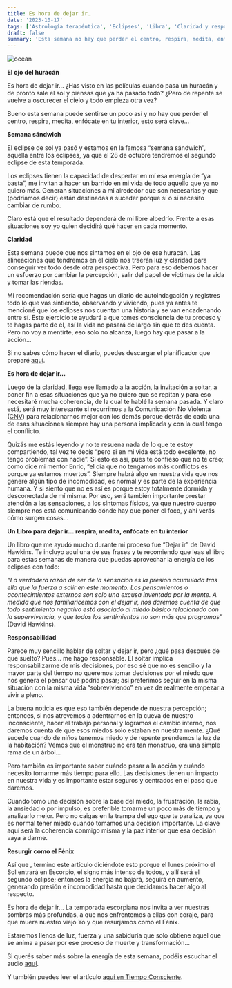 ```yaml
---
title: Es hora de dejar ir…
date: '2023-10-17'
tags: ['Astrología terapéutica', 'Eclipses', 'Libra', 'Claridad y responsabilidad']
draft: false
summary: 'Esta semana no hay que perder el centro, respira, medita, enfócate en tu interior, esto será clave.'
---
```



<Image alt="ocean" src="/static/images/Blog/Tiempo-consciente/dejar.JPG" width={500} height={550} />



**El ojo del huracán**

Es hora de dejar ir… ¿Has visto en las películas cuando pasa un huracán y de pronto sale el sol y piensas que ya ha pasado todo? ¿Pero de repente se vuelve a oscurecer el cielo y todo empieza otra vez?

Bueno esta semana puede sentirse un poco así y no hay que perder el centro, respira, medita, enfócate en tu interior, esto será clave…

**Semana sándwich**

El eclipse de sol ya pasó y estamos en la famosa “semana sándwich”, aquella entre los eclipses, ya que el 28 de octubre tendremos el segundo eclipse de esta temporada.

Los eclipses tienen la capacidad de despertar en mí esa energía de “ya basta”, me invitan a hacer un barrido en mi vida de todo aquello que ya no quiero más. Generan situaciones a mi alrededor que son necesarias y que (podríamos decir) están destinadas a suceder porque sí o sí necesito cambiar de rumbo.

Claro está que el resultado dependerá de mi libre albedrío. Frente a esas situaciones soy yo quien decidirá qué hacer en cada momento.

**Claridad**

Esta semana puede que nos sintamos en el ojo de ese huracán. Las alineaciones que tendremos en el cielo nos traerán luz y claridad para conseguir ver todo desde otra perspectiva. Pero para eso debemos hacer un esfuerzo por cambiar la percepción, salir del papel de víctimas de la vida y tomar las riendas.

Mi recomendación sería que hagas un diario de autoindagación y registres todo lo que vas sintiendo, observando y viviendo, pues ya antes te mencioné que los eclipses nos cuentan una historia y se van encadenando entre sí. Este ejercicio te ayudará a que tomes consciencia de tu proceso y te hagas parte de él, así la vida no pasará de largo sin que te des cuenta. Pero no voy a mentirte, eso solo no alcanza, luego hay que pasar a la acción…

Si no sabes cómo hacer el diario, puedes descargar el planificador que preparé [aquí](https://drive.google.com/drive/folders/1vI9M4_NkxynWjhBSCKAMpFgaKKGcMZFI).

**Es hora de dejar ir…**

Luego de la claridad, llega ese llamado a la acción, la invitación a soltar, a poner fin a esas situaciones que ya no quiero que se repitan y para eso necesitaré mucha coherencia, de la cual te hablé la semana pasada. Y claro está, será muy interesante si recurrimos a la Comunicación No Violenta ([CNV](https://www.instagram.com/s/aGlnaGxpZ2h0OjE3ODcxNjE3NTQwODI2NTYx?story_media_id=3070088838313274525_1600399267&igshid=MTc4MmM1YmI2Ng==)) para relacionarnos mejor con los demás porque detrás de cada una de esas situaciones siempre hay una persona implicada y con la cual tengo el conflicto.

Quizás me estás leyendo y no te resuena nada de lo que te estoy compartiendo, tal vez te decís “pero si en mi vida está todo excelente, no tengo problemas con nadie”. Si esto es así, pues te confieso que no te creo; como dice mi mentor Enric, “el día que no tengamos más conflictos es porque ya estamos muertos”. Siempre habrá algo en nuestra vida que nos genere algún tipo de incomodidad, es normal y es parte de la experiencia humana. Y si siento que no es así es porque estoy totalmente dormida y desconectada de mí misma. Por eso, será también importante prestar atención a las sensaciones, a los síntomas físicos, ya que nuestro cuerpo siempre nos está comunicando dónde hay que poner el foco, y ahí verás cómo surgen cosas…

**Un Libro para dejar ir... respira, medita, enfócate en tu interior**

Un libro que me ayudó mucho durante mi proceso fue “Dejar ir” de David Hawkins. Te incluyo aquí una de sus frases y te recomiendo que leas el libro para estas semanas de manera que puedas aprovechar la energía de los eclipses con todo:

*“La verdadera razón de ser de la sensación es la presión acumulada tras ella que la fuerza a salir en este momento. Los pensamientos o acontecimientos externos son solo una excusa inventada por la mente. A medida que nos familiaricemos con el dejar ir, nos daremos cuenta de que todo sentimiento negativo está asociado al miedo básico relacionado con la supervivencia, y que todos los sentimientos no son más que programas”* (David Hawkins).

**Responsabilidad**

Parece muy sencillo hablar de soltar y dejar ir, pero ¿qué pasa después de que suelto? Pues… me hago responsable. El soltar implica responsabilizarme de mis decisiones, por eso sé que no es sencillo y la mayor parte del tiempo no queremos tomar decisiones por el miedo que nos genera el pensar qué podría pasar; así preferimos seguir en la misma situación con la misma vida “sobreviviendo” en vez de realmente empezar a vivir a pleno.

La buena noticia es que eso también depende de nuestra percepción; entonces, si nos atrevemos a adentrarnos en la cueva de nuestro inconsciente, hacer el trabajo personal y logramos el cambio interno, nos daremos cuenta de que esos miedos solo estaban en nuestra mente. ¿Qué sucede cuando de niños tenemos miedo y de repente prendemos la luz de la habitación? Vemos que el monstruo no era tan monstruo, era una simple rama de un árbol…

Pero también es importante saber cuándo pasar a la acción y cuándo necesito tomarme más tiempo para ello. Las decisiones tienen un impacto en nuestra vida y es importante estar seguros y centrados en el paso que daremos.

Cuando tomo una decisión sobre la base del miedo, la frustración, la rabia, la ansiedad o por impulso, es preferible tomarme un poco más de tiempo y analizarlo mejor. Pero no caigas en la trampa del ego que te paraliza, ya que es normal tener miedo cuando tomamos una decisión importante. La clave aquí será la coherencia conmigo misma y la paz interior que esa decisión vaya a darme.

**Resurgir como el Fénix**

Así que ,  termino este artículo diciéndote esto porque el lunes próximo el Sol entrará en Escorpio, el signo más intenso de todos, y allí será el segundo eclipse; entonces la energía no bajará, seguirá en aumento, generando presión e incomodidad hasta que decidamos hacer algo al respecto.

Es hora de dejar ir… La temporada escorpiana nos invita a ver nuestras sombras más profundas, a que nos enfrentemos a ellas con coraje, para que muera nuestro viejo Yo y que resurjamos como el Fénix.

Estaremos llenos de luz, fuerza y una sabiduría que solo obtiene aquel que se anima a pasar por ese proceso de muerte y transformación…

Si querés saber más sobre la energía de esta semana, podéis escuchar el audio [aquí](https://t.me/+FAsF6NBDMnU5NDQ8).

Y también puedes leer el artículo [aquí en Tiempo Consciente](https://tiempoconsciente.com/es-hora-de-dejar-ir/).